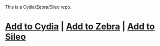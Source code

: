 This is a Cydia/Zebra/Sileo repo.  
# [Add to Cydia](cydia://url/https://cydia.saurik.com/api/share#?source=https://repo.crrapi.xyz/) | [Add to Zebra](zbra://sources/add/https://repo.crrapi.xyz/) | [Add to Sileo](sileo://source/https://repo.crrapi.xyz/)